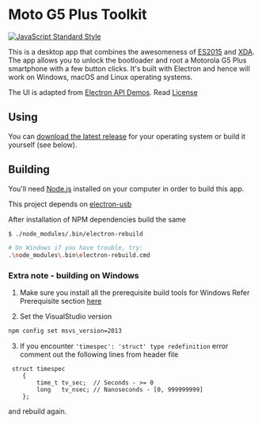 # Moto G5 Plus Toolkit

[![JavaScript Standard Style](https://img.shields.io/badge/code%20style-standard-brightgreen.svg?style=flat)](http://standardjs.com)

This is a desktop app that combines the awesomeness of [ES2015](http://babeljs.io/docs/learn-es2015/) and [XDA](https://forum.xda-developers.com/). The app allows you to unlock the bootloader and root a Motorola G5 Plus smartphone with a few button clicks.
It's built with Electron and hence will work on Windows, macOS and Linux operating systems.

The UI is adapted from [Electron API Demos](https://github.com/electron/electron-api-demos). Read [License](https://github.com/drtechie/moto-g5p-toolkit/blob/master/LICENSE.md)

## Using

You can [download the latest release](https://github.com/drtechie/moto-gp5-toolkit/releases) for your operating system or build it yourself (see below).

## Building

You'll need [Node.js](https://nodejs.org) installed on your computer in order to build this app.

This project depends on [electron-usb](https://github.com/marcopiraccini/electron-usb)

After installation of NPM dependencies build the same

```bash
$ ./node_modules/.bin/electron-rebuild

# On Windows if you have trouble, try:
.\node_modules\.bin\electron-rebuild.cmd
```

### Extra note - building on Windows

1. Make sure you install all the prerequisite build tools for Windows
Refer Prerequisite section [here](https://electron.atom.io/docs/development/build-instructions-windows/)

2. Set the VisualStudio version
```bash
npm config set msvs_version=2013
```
3. If you encounter  ```'timespec': 'struct' type redefinition``` error
comment out the following lines from header file

```
 struct timespec
    {
        time_t tv_sec;  // Seconds - >= 0
        long   tv_nsec; // Nanoseconds - [0, 999999999]
    };
```

and rebuild again.
